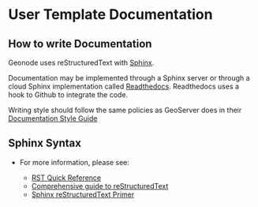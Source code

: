 # User Template Documentation

## How to write Documentation

Geonode uses reStructuredText with [Sphinx](http://www.sphinx-doc.org).

Documentation may be implemented through a Sphinx server or through a cloud Sphinx implementation called [Readthedocs](http://www.readthedocs.org).  Readthedocs uses a hook to Github to integrate the code.   
 
Writing style should follow the same policies as GeoServer does in their
[Documentation Style
Guide](http://docs.geoserver.org/latest/en/docguide/style.html)

## Sphinx Syntax

  - For more information, please see:
    
      - [RST Quick
        Reference](http://docutils.sourceforge.net/docs/user/rst/quickref.html#section-structure)
      - [Comprehensive guide to
        reStructuredText](http://docutils.sourceforge.net/docs/ref/rst/restructuredtext.html)
      - [Sphinx reStructuredText
        Primer](http://www.sphinx-doc.org/rest.html)

